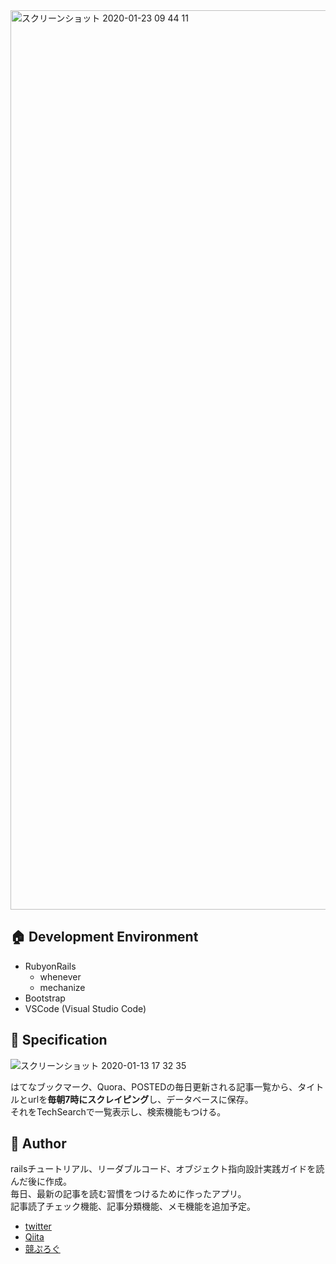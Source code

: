 <img width="1439" alt="スクリーンショット 2020-01-23 09 44 11" src="https://user-images.githubusercontent.com/50798936/72947330-0336dc00-3dc5-11ea-83bd-0e1c189c1b18.png">

## :house:  Development Environment  

- RubyonRails
  - whenever
  - mechanize
- Bootstrap
- VSCode (Visual Studio Code)

## :triangular_ruler:  Specification

<img alt="スクリーンショット 2020-01-13 17 32 35" src="https://user-images.githubusercontent.com/50798936/72241652-b61b7300-362a-11ea-920c-76d54ec4847e.png">

はてなブックマーク、Quora、POSTEDの毎日更新される記事一覧から、タイトルとurlを**毎朝7時にスクレイピング**し、データベースに保存。  
それをTechSearchで一覧表示し、検索機能もつける。  

## :eyes:  Author  

railsチュートリアル、リーダブルコード、オブジェクト指向設計実践ガイドを読んだ後に作成。  
毎日、最新の記事を読む習慣をつけるために作ったアプリ。  
記事読了チェック機能、記事分類機能、メモ機能を追加予定。

- [twitter](https://twitter.com/wafuwafu13_)
- [Qiita](https://qiita.com/wafuwafu13)
- [競ぷろぐ](https://kyoupurog.hatenablog.com/)
